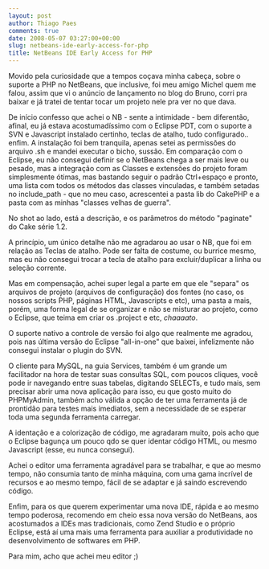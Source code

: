 ```yaml
---
layout: post
author: Thiago Paes
comments: true
date: 2008-05-07 03:27:00+00:00
slug: netbeans-ide-early-access-for-php
title: NetBeans IDE Early Access for PHP
---
```


Movido pela curiosidade que a tempos coçava minha cabeça, sobre o suporte a PHP no NetBeans, que inclusive, foi meu amigo Michel quem me falou, assim que vi o anúncio de lançamento no blog do Bruno, corri pra baixar e já tratei de tentar tocar um projeto nele pra ver no que dava.

De início confesso que achei o NB - sente a intimidade - bem diferentão, afinal, eu já estava acostumadíssimo com o Eclipse PDT, com o suporte a SVN e Javascript instalado certinho, teclas de atalho, tudo configurado.. enfim. A instalação foi bem tranquila, apenas setei as permissões do arquivo .sh e mandei executar o bicho, sussão. Em comparação com o Eclipse, eu não consegui definir se o NetBeans chega a ser mais leve ou pesado, mas a integração com as Classes e extensões do projeto foram simplesmente ótimas, mas bastando seguir o padrão Ctrl+espaço e pronto, uma lista com todos os métodos das classes vinculadas, e também setadas no include_path - que no meu caso, acrescentei a pasta lib do CakePHP e a pasta com as minhas "classes velhas de guerra".

No shot ao lado, está a descrição, e os parâmetros do método "paginate" do Cake série 1.2.

A princípio, um único detalhe não me agradarou ao usar o NB, que foi em relação as Teclas de atalho. Pode ser falta de costume, ou burrice mesmo, mas eu não consegui trocar a tecla de atalho para excluir/duplicar a linha ou seleção corrente.

Mas em compensação, achei super legal a parte em que ele "separa" os arquivos de projeto (arquivos de configuração) dos fontes (no caso, os nossos scripts PHP, páginas HTML, Javascripts e etc), uma pasta a mais, porém, uma forma legal de se organizar e não se misturar ao projeto, como o Eclipse, que teima em criar os .project e etc, _chaaaato_.

O suporte nativo a controle de versão foi algo que realmente me agradou, pois nas última versão do Eclipse "all-in-one" que baixei, infelizmente não consegui instalar o plugin do SVN.

O cliente para MySQL, na guia Services, também é um grande um facilitador na hora de testar suas consultas SQL, com poucos cliques, você pode ir navegando entre suas tabelas, digitando SELECTs, e tudo mais, sem precisar abrir uma nova aplicação para isso, eu que gosto muito do PHPMyAdmin, também acho válida a opção de ter uma ferramenta já de prontidão para testes mais imediatos, sem a necessidade de se esperar toda uma segunda ferramenta carregar.

A identação e a colorização de código, me agradaram muito, pois acho que o Eclipse bagunça um pouco qdo se quer identar código HTML, ou mesmo Javascript (esse, eu nunca consegui).

Achei o editor uma ferramenta agradável para se trabalhar, e que ao mesmo tempo, não consumia tanto de minha máquina, com uma gama incrível de recursos e ao mesmo tempo, fácil de se adaptar e já saindo escrevendo código.

Enfim, para os que querem experimentar uma nova IDE, rápida e ao mesmo tempo poderosa, recomendo em cheio essa nova versão do NetBeans, aos acostumados a IDEs mas tradicionais, como Zend Studio e o próprio Eclipse, está aí uma mais uma ferramenta para auxiliar a produtividade no desenvolvimento de softwares em PHP.

Para mim, acho que achei meu editor ;)
